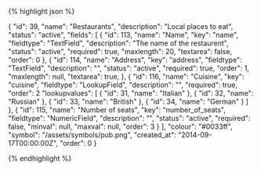 {% highlight json %}

{
    "id": 39,
    "name": "Restaurants",
    "description": "Local places to eat",
    "status": "active",
    "fields": [
        {
            "id": 113,
            "name": "Name",
            "key": "name",
            "fieldtype": "TextField",
            "description": "The name of the restaurent",
            "status": "active",
            "required": true,
            "maxlength": 20,
            "textarea": false,
            "order": 0
        },
        {
            "id": 114,
            "name": "Address",
            "key": "address",
            "fieldtype": "TextField",
            "description": "",
            "status": "active",
            "required": true,
            "order": 1,
            "maxlength": null,
            "textarea": true,
        },
        {
            "id": 116,
            "name": "Cuisine",
            "key": "cuisine",
            "fieldtype": "LookupField",
            "description": "",
            "required": true,
            "order": 2
            "lookupvalues": [
                {
                    "id": 31,
                    "name": "Italian"
                },
                {
                    "id": 32,
                    "name": "Russian"
                },
                {
                    "id": 33,
                    "name": "British"
                },
                {
                    "id": 34,
                    "name": "German"
                }
            ]
        },
        {
            "id": 115,
            "name": "Number of seats",
            "key": "number_of_seats",
            "fieldtype": "NumericField",
            "description": "",
            "status": "active",
            "required": false,
            "minval": null,
            "maxval": null,
            "order": 3
        }
    ],
    "colour": "#0033ff",
    "symbol": "/assets/symbols/pub.png",
    "created_at": "2014-09-17T00:00:00Z",
    "order": 0
}

{% endhighlight %}
